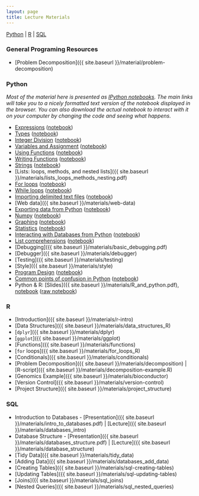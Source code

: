 ```yaml
---
layout: page
title: Lecture Materials
---
```

<a href="#Python">Python</a> | <a href="#R">R</a> | <a href="#SQL">SQL</a>

### General Programing Resources
- [Problem Decomposition]({{ site.baseurl }}/material/problem-decomposition)

### Python <a name="Python"></a>
*Most of the material here is presented as
[IPython notebooks](http://nbviewer.ipython.org/urls/raw.github.com/ethanwhite/progbio/master/ipynbs/ipython-notebook.ipynb).
The main links will take you to a nicely formatted text version of the notebook
displayed in the browser. You can also download the actual notebook to interact
with it on your computer by changing the code and seeing what happens.*

-   [Expressions](http://nbviewer.ipython.org/urls/github.com/ethanwhite/progbio/raw/master/ipynbs/expressions.ipynb)
    ([notebook](https://raw.github.com/ethanwhite/progbio/master/ipynbs/expressions.ipynb))
-   [Types](http://nbviewer.ipython.org/urls/github.com/ethanwhite/progbio/raw/master/ipynbs/types.ipynb)
    ([notebook](https://raw.github.com/ethanwhite/progbio/master/ipynbs/types.ipynb))
-   [Integer
    Division](http://nbviewer.ipython.org/urls/github.com/ethanwhite/progbio/raw/master/ipynbs/integer-division.ipynb)
    ([notebook](https://raw.github.com/ethanwhite/progbio/master/ipynbs/integer-division.ipynb))
-   [Variables and
    Assignment](http://nbviewer.ipython.org/urls/github.com/ethanwhite/progbio/raw/master/ipynbs/variables-assignment.ipynb)
    ([notebook](https://raw.github.com/ethanwhite/progbio/master/ipynbs/variables-assignment.ipynb))
-   [Using
    Functions](http://nbviewer.ipython.org/urls/github.com/ethanwhite/progbio/raw/master/ipynbs/functions-using.ipynb)
    ([notebook](https://raw.github.com/ethanwhite/progbio/master/ipynbs/functions-using.ipynb))
-   [Writing
    Functions](http://nbviewer.ipython.org/urls/github.com/ethanwhite/progbio/raw/master/ipynbs/functions-writing.ipynb)
    ([notebook](https://raw.github.com/ethanwhite/progbio/master/ipynbs/functions-writing.ipynb))
-   [Strings](http://nbviewer.ipython.org/urls/github.com/ethanwhite/progbio/raw/master/ipynbs/strings.ipynb)
    ([notebook](https://raw.github.com/ethanwhite/progbio/master/ipynbs/strings.ipynb))
-   [Lists: loops, methods, and nested
    lists]({{ site.baseurl }}/materials/lists_loops_methods_nesting.pdf)
-   [For
    loops](http://nbviewer.ipython.org/urls/github.com/ethanwhite/progbio/raw/master/ipynbs/for-loops.ipynb)
    ([notebook](https://raw.github.com/ethanwhite/progbio/master/ipynbs/for-loops.ipynb))
-   [While
    loops](http://nbviewer.ipython.org/urls/github.com/ethanwhite/progbio/raw/master/ipynbs/while-loops.ipynb)
    ([notebook](https://raw.github.com/ethanwhite/progbio/master/ipynbs/while-loops.ipynb))
-   [Importing delimited text files](http://nbviewer.ipython.org/urls/github.com/ethanwhite/progbio/raw/master/ipynbs/import.ipynb)
    ([notebook](https://raw.github.com/ethanwhite/progbio/master/ipynbs/import.ipynb))
-   [Web data]({{ site.baseurl }}/materials/web-data)
-   [Exporting data from Python](http://nbviewer.ipython.org/urls/github.com/ethanwhite/progbio/raw/master/ipynbs/export.ipynb)
    ([notebook](https://raw.github.com/ethanwhite/progbio/master/ipynbs/export.ipynb))
-   [Numpy](http://nbviewer.ipython.org/urls/github.com/ethanwhite/progbio/raw/master/ipynbs/numpy.ipynb)
    ([notebook](https://raw.github.com/ethanwhite/progbio/master/ipynbs/numpy.ipynb))
-   [Graphing](http://nbviewer.ipython.org/urls/github.com/ethanwhite/progbio/raw/master/ipynbs/matplotlib.ipynb)
    ([notebook](https://raw.github.com/ethanwhite/progbio/master/ipynbs/matplotlib.ipynb))
-   [Statistics](http://nbviewer.ipython.org/urls/github.com/ethanwhite/progbio/raw/master/ipynbs/statistics.ipynb)
    ([notebook](https://raw.github.com/ethanwhite/progbio/master/ipynbs/statistics.ipynb))
-   [Interacting with Databases from Python](http://nbviewer.ipython.org/urls/github.com/ethanwhite/progbio/raw/master/ipynbs/python-databases.ipynb)
    ([notebook](https://raw.github.com/ethanwhite/progbio/master/ipynbs/python-databases.ipynb))
-   [List comprehensions](http://nbviewer.ipython.org/urls/github.com/ethanwhite/progbio/raw/master/ipynbs/list-comprehensions.ipynb)
([notebook](https://raw.github.com/ethanwhite/progbio/master/ipynbs/list-comprehensions.ipynb))
-   [Debugging]({{ site.baseurl }}/materials/basic_debugging.pdf)
-   [Debugger]({{ site.baseurl }}/materials/debugger)
-   [Testing]({{ site.baseurl }}/materials/testing)
-   [Style]({{ site.baseurl }}/materials/style)
-   [Program Design](http://nbviewer.ipython.org/urls/github.com/ethanwhite/progbio/raw/master/ipynbs/design.ipynb)
    ([notebook](https://raw.github.com/ethanwhite/progbio/master/ipynbs/design.ipynb))
-   [Common points of confusion in Python](http://nbviewer.ipython.org/urls/github.com/ethanwhite/progbio/raw/master/ipynbs/common-confusions.ipynb)
    ([notebook](https://raw.github.com/ethanwhite/progbio/master/ipynbs/common-confusions.ipynb))
-   Python & R:
    [Slides]({{ site.baseurl }}/materials/R_and_python.pdf),
    [notebook](http://nbviewer.ipython.org/url/raw.github.com/ethanwhite/progbio/master/materials/rpy2_demo.ipynb)
    ([raw notebook](https://raw.github.com/ethanwhite/progbio/master/materials/rpy2_demo.ipynb))

### R <a name="R"></a>

- [Introduction]({{ site.baseurl }}/materials/r-intro)
- [Data Structures]({{ site.baseurl }}/materials/data_structures_R)
- [`dplyr`]({{ site.baseurl }}/materials/dplyr)
- [`ggplot`]({{ site.baseurl }}/materials/ggplot)
- [Functions]({{ site.baseurl }}/materials/functions)
- [`for` loops]({{ site.baseurl }}/materials/for_loops_R)
- [Conditionals]({{ site.baseurl }}/materials/conditionals)
- [Problem Decomposition]({{ site.baseurl }}/materials/decomposition) | [R-script]({{ site.baseurl }}/materials/decomposition-example.R)
- [Genomics Example]({{ site.baseurl }}/materials/bioconductor)
- [Version Control]({{ site.baseurl }}/materials/version-control)
- [Project Structure]({{ site.baseurl }}/materials/project_structure)


### SQL <a name="SQL"></a>

- Introduction to Databases - [Presentation]({{ site.baseurl }}/materials/intro_to_databases.pdf) | [Lecture]({{ site.baseurl }}/materials/databases_intro)
- Database Structure - [Presentation]({{ site.baseurl }}/materials/databases_structure.pdf) | [Lecture]({{ site.baseurl }}/materials/database_structure)
- [Tidy Data]({{ site.baseurl }}/materials/tidy_data)
- [Adding Data]({{ site.baseurl }}/materials/databases_add_data)
- [Creating Tables]({{ site.baseurl }}/materials/sql-creating-tables)
- [Updating Tables]({{ site.baseurl }}/materials/sql-updating-tables)
- [Joins]({{ site.baseurl }}/materials/sql_joins)
- [Nested Queries]({{ site.baseurl }}/materials/sql_nested_queries)




